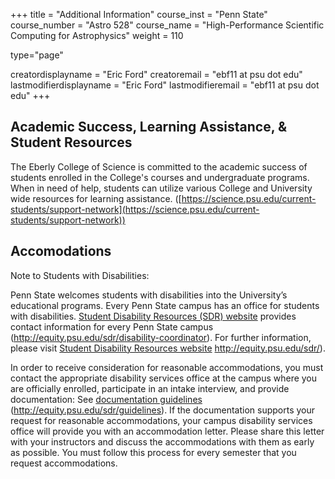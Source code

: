 +++
title = "Additional Information"
course_inst = "Penn State"
course_number = "Astro 528"
course_name = "High-Performance Scientific Computing for Astrophysics"
weight = 110

type="page"

creatordisplayname = "Eric Ford"
creatoremail = "ebf11 at psu dot edu"
lastmodifierdisplayname = "Eric Ford"
lastmodifieremail = "ebf11 at psu dot edu"
+++

## Academic Success, Learning Assistance, & Student Resources

The Eberly College of Science is committed to the academic success of students enrolled in the College's courses and undergraduate programs.  When in need of help, students can utilize various College and University wide resources for learning assistance. ([https://science.psu.edu/current-students/support-network](https://science.psu.edu/current-students/support-network))

<!-- For more information see: http://www.science.psu.edu/advising/success/. -->

## Accomodations
Note to Students with Disabilities:

Penn State welcomes students with disabilities into the University’s educational programs. Every Penn State campus has an office for students with disabilities. [Student Disability Resources (SDR) website](http://equity.psu.edu/sdr/disability-coordinator) provides contact information for every Penn State campus (http://equity.psu.edu/sdr/disability-coordinator). For further information, please visit [Student Disability Resources website](http://equity.psu.edu/sdr/) http://equity.psu.edu/sdr/).

In order to receive consideration for reasonable accommodations, you must contact the appropriate disability services office at the campus where you are officially enrolled, participate in an intake interview, and provide documentation: See [documentation guidelines](http://equity.psu.edu/sdr/guidelines) (http://equity.psu.edu/sdr/guidelines). If the documentation supports your request for reasonable accommodations, your campus disability services office will provide you with an accommodation letter. Please share this letter with your instructors and discuss the accommodations with them as early as possible. You must follow this process for every semester that you request accommodations.

